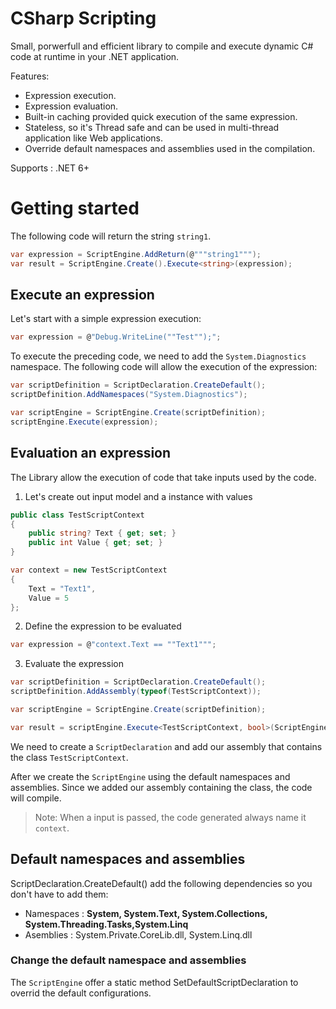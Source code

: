 # CSharp Scripting

Small, porwerfull and efficient library to compile and execute dynamic C# code at runtime in your .NET application.

Features:

- Expression execution.
- Expression evaluation.
- Built-in caching provided quick execution of the same expression.
- Stateless, so it's Thread safe and can be used in multi-thread application like Web applications.
- Override default namespaces and assemblies used in the compilation.

Supports : .NET 6+

# Getting started

The following code will return the string `string1`.

```cs
var expression = ScriptEngine.AddReturn(@"""string1""");
var result = ScriptEngine.Create().Execute<string>(expression);
```

## Execute an expression

Let's start with a simple expression execution:

```cs
var expression = @"Debug.WriteLine(""Test"");";
```

To execute the preceding code, we need to add the `System.Diagnostics` namespace. The following code will allow the execution of the expression:

```cs
var scriptDefinition = ScriptDeclaration.CreateDefault();
scriptDefinition.AddNamespaces("System.Diagnostics");

var scriptEngine = ScriptEngine.Create(scriptDefinition);
scriptEngine.Execute(expression);
```

## Evaluation an expression

The Library allow the execution of code that take inputs used by the code.

1. Let's create out input model and a instance with values

```cs
public class TestScriptContext
{
    public string? Text { get; set; }
    public int Value { get; set; }
}

var context = new TestScriptContext
{
    Text = "Text1",
    Value = 5
};
```

2. Define the expression to be evaluated

```cs
var expression = @"context.Text == ""Text1""";
```

3. Evaluate the expression

```cs
var scriptDefinition = ScriptDeclaration.CreateDefault();
scriptDefinition.AddAssembly(typeof(TestScriptContext));

var scriptEngine = ScriptEngine.Create(scriptDefinition);

var result = scriptEngine.Execute<TestScriptContext, bool>(ScriptEngine.AddReturn(expression), context);
```

We need to create a `ScriptDeclaration` and add our assembly that contains the class `TestScriptContext`.

After we create the `ScriptEngine` using the default namespaces and assemblies. Since we added our assembly containing the class, the code will compile.

> Note: When a input is passed, the code generated always name it `context`.

## Default namespaces and assemblies

ScriptDeclaration.CreateDefault() add the following dependencies so you don't have to add them:

- Namespaces : **System, System.Text, System.Collections, System.Threading.Tasks,System.Linq**
- Asemblies : System.Private.CoreLib.dll, System.Linq.dll

### Change the default namespace and assemblies

The `ScriptEngine` offer a static method SetDefaultScriptDeclaration to overrid the default configurations.
